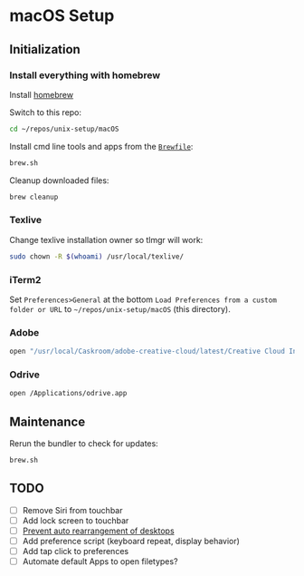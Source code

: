 # macOS Setup

## Initialization

### Install everything with homebrew

Install [homebrew](https://brew.sh/)

Switch to this repo:

```bash
cd ~/repos/unix-setup/macOS
```

Install cmd line tools and apps from the [`Brewfile`](https://github.com/Homebrew/homebrew-bundle):

```bash
brew.sh
```

Cleanup downloaded files:

```bash
brew cleanup
```

### Texlive

Change texlive installation owner so tlmgr will work:

```bash
sudo chown -R $(whoami) /usr/local/texlive/
```

### iTerm2

Set `Preferences>General` at the bottom `Load Preferences from a custom folder or URL` to `~/repos/unix-setup/macOS` (this directory).

### Adobe

```bash
open "/usr/local/Caskroom/adobe-creative-cloud/latest/Creative Cloud Installer.app"
```

### Odrive

```bash
open /Applications/odrive.app
```

## Maintenance

Rerun the bundler to check for updates:

```bash
brew.sh
```

## TODO

- [ ] Remove Siri from touchbar
- [ ] Add lock screen to touchbar
- [ ] [Prevent auto rearrangement of desktops](http://apple.stackexchange.com/questions/214348/how-to-prevent-mac-from-changing-the-order-of-desktops)
- [ ] Add preference script (keyboard repeat, display behavior)
- [ ] Add tap click to preferences
- [ ] Automate default Apps to open filetypes?
